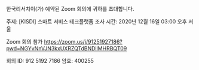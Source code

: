 한국리서치이(가) 예약된 Zoom 회의에 귀하를 초대합니다.

주제: [KISDI] 스마트 서비스 테크플랫폼 조사
시간: 2020년 12월 16일  03:00 오후 서울

Zoom 회의 참가
https://zoom.us/j/91251927186?pwd=NGYvNnVJN3kxUXRZQTdBNDllMHRBQT09

회의 ID: 912 5192 7186
암호: 400255